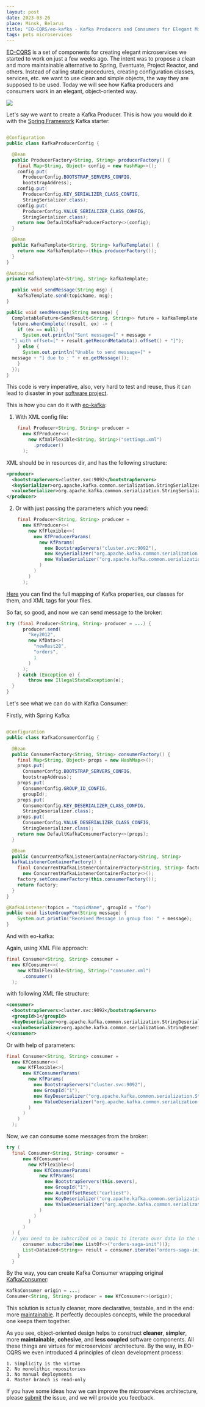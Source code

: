 ```yaml
---
layout: post
date: 2023-03-26
place: Minsk, Belarus
title: "EO-CQRS/eo-kafka - Kafka Producers and Consumers for Elegant Microservices"
tags: pets microservices
---
```


[EO-CQRS](https://github.com/eo-cqrs) is a set of components for creating elegant microservices we started to work on just a few weeks ago.
The intent was to propose a clean and more maintainable alternative to Spring, Eventuate, Project Reactor, and others.
Instead of calling static procedures, creating configuration classes, services, etc. we want to use clean and simple objects, the way they are supposed to be used.
Today we will see how Kafka producers and consumers work in an elegant, object-oriented way.

<!--more-->

<img src="/images/2023/03/batman-begins.png">

Let's say we want to create a Kafka Producer. 
This is how you would do it with the [Spring Framework](https://spring.io/) Kafka starter:

```java

@Configuration
public class KafkaProducerConfig {

  @Bean
  public ProducerFactory<String, String> producerFactory() {
    final Map<String, Object> config = new HashMap<>();
    config.put(
      ProducerConfig.BOOTSTRAP_SERVERS_CONFIG,
      bootstrapAddress);
    config.put(
      ProducerConfig.KEY_SERIALIZER_CLASS_CONFIG,
      StringSerializer.class);
    config.put(
      ProducerConfig.VALUE_SERIALIZER_CLASS_CONFIG,
      StringSerializer.class);
    return new DefaultKafkaProducerFactory<>(config);
  }

  @Bean
  public KafkaTemplate<String, String> kafkaTemplate() {
    return new KafkaTemplate<>(this.producerFactory());
  }
}
```
```java
@Autowired
private KafkaTemplate<String, String> kafkaTemplate;

  public void sendMessage(String msg) {
    kafkaTemplate.send(topicName, msg);
}
```
```java
public void sendMessage(String message) {
  CompletableFuture<SendResult<String, String>> future = kafkaTemplate.send(topicName, message);
  future.whenComplete((result, ex) -> {
    if (ex == null) {
      System.out.println("Sent message=[" + message + 
  "] with offset=[" + result.getRecordMetadata().offset() + "]");
    } else {
      System.out.println("Unable to send message=[" + 
  message + "] due to : " + ex.getMessage());
    }
  });
}
```

This code is very imperative, also, very hard to test and reuse, thus it can lead to disaster in your [software project]().

This is how you can do it with [eo-kafka](https://github.com/eo-cqrs/eo-kafka):
1. With XML config file:
```java
    final Producer<String, String> producer =
      new KfProducer<>(
        new KfXmlFlexible<String, String>("settings.xml")
          .producer()
      );
```

XML should be in resources dir, and has the following structure:
```xml
<producer>
  <bootstrapServers>cluster.svc:9092</bootstrapServers>
  <keySerializer>org.apache.kafka.common.serialization.StringSerializer</keySerializer>
  <valueSerializer>org.apache.kafka.common.serialization.StringSerializer</valueSerializer>
</producer>
```

2. Or with just passing the parameters which you need:
```java
    final Producer<String, String> producer =
      new KfProducer<>(
        new KfFlexible<>(
          new KfProducerParams(
            new KfParams(
              new BootstrapServers("cluster.svc:9092"),
              new KeySerializer("org.apache.kafka.common.serialization.StringSerializer"),
              new ValueSerializer("org.apache.kafka.common.serialization.StringSerializer")
            )
          )
        )
      );
```
[Here](https://github.com/eo-cqrs/eo-kafka#config-api) you can find the full mapping of Kafka properties, our classes for them, and XML tags for your files.


So far, so good, and now we can send message to the broker:
```java
try (final Producer<String, String> producer = ...) {
      producer.send(
        "key2012",
        new KfData<>(
          "newRest28",
          "orders",
          1
        )
      );
    } catch (Exception e) {
        throw new IllegalStateException(e);
  }
}
```

Let's see what we can do with Kafka Consumer:

Firstly, with Spring Kafka:

```java

@Configuration
public class KafkaConsumerConfig {

  @Bean
  public ConsumerFactory<String, String> consumerFactory() {
    final Map<String, Object> props = new HashMap<>();
    props.put(
      ConsumerConfig.BOOTSTRAP_SERVERS_CONFIG,
      bootstrapAddress);
    props.put(
      ConsumerConfig.GROUP_ID_CONFIG,
      groupId);
    props.put(
      ConsumerConfig.KEY_DESERIALIZER_CLASS_CONFIG,
      StringDeserializer.class);
    props.put(
      ConsumerConfig.VALUE_DESERIALIZER_CLASS_CONFIG,
      StringDeserializer.class);
    return new DefaultKafkaConsumerFactory<>(props);
  }

  @Bean
  public ConcurrentKafkaListenerContainerFactory<String, String>
  kafkaListenerContainerFactory() {
    final ConcurrentKafkaListenerContainerFactory<String, String> factory =
      new ConcurrentKafkaListenerContainerFactory<>();
    factory.setConsumerFactory(this.consumerFactory());
    return factory;
  }
}
```

```java
@KafkaListener(topics = "topicName", groupId = "foo")
public void listenGroupFoo(String message) {
    System.out.println("Received Message in group foo: " + message);
}
```

And with eo-kafka:

Again, using XML File approach:
```java
final Consumer<String, String> consumer =
  new KfConsumer<>(
    new KfXmlFlexible<String, String>("consumer.xml")
      .consumer()
  );
```

with following XML file structure:
```xml
<consumer>
  <bootstrapServers>cluster.svc:9092</bootstrapServers>
  <groupId>1</groupId>
  <keyDeserializer>org.apache.kafka.common.serialization.StringDeserializer</keyDeserializer>
  <valueDeserializer>org.apache.kafka.common.serialization.StringDeserializer</valueDeserializer>
</consumer>
```

Or with help of parameters:
```java
final Consumer<String, String> consumer =
  new KfConsumer<>(
    new KfFlexible<>(
      new KfConsumerParams(
        new KfParams(
          new BootstrapServers("cluster.svc:9092"),
          new GroupId("1"),
          new KeyDeserializer("org.apache.kafka.common.serialization.StringDeserializer"),
          new ValueDeserializer("org.apache.kafka.common.serialization.StringDeserializer")
        )
      )
    )
  );
```

Now, we can consume some messages from the broker:
```java
try (
  final Consumer<String, String> consumer =
      new KfConsumer<>(
        new KfFlexible<>(
          new KfConsumerParams(
            new KfParams(
              new BootstrapServers(this.severs),
              new GroupId("1"),
              new AutoOffsetReset("earliest"),
              new KeyDeserializer("org.apache.kafka.common.serialization.StringDeserializer"),
              new ValueDeserializer("org.apache.kafka.common.serialization.StringDeserializer")
            )
          )
        )
      )
  ) {
  // you need to be subscribed on a topic to iterate over data in the topic
      consumer.subscribe(new ListOf<>("orders-saga-init")));
      List<Dataized<String>> result = consumer.iterate("orders-saga-init", Duration.ofSeconds(5L));
    }
  }
```

By the way, you can create Kafka Consumer wrapping original [KafkaConsumer](https://kafka.apache.org/23/javadoc/index.html?org/apache/kafka/clients/consumer/KafkaConsumer.html):
```java
KafkaConsumer origin = ...;
Consumer<String, String> producer = new KfConsumer<>(origin);
```

This solution is actually cleaner, more declarative, testable, and in the end: more [maintainable](https://www.yegor256.com/2018/09/12/clear-code.html).
It perfectly decouples concepts, while the procedural one keeps them together.

As you see, object-oriented design helps to construct **cleaner**, **simpler**, more **maintainable**, **cohesive**, and **less coupled** software components.
All these things are virtues for microservices' architecture.
By the way, in EO-CQRS we even introduced 4 principles of clean development process:
```text
1. Simplicity is the virtue
2. No monolithic repositories
3. No manual deployments
4. Master branch is read-only
```

If you have some ideas how we can improve the microservices architecture, please [submit](https://github.com/eo-cqrs/ideas/issues) the issue, and we will provide you feedback.